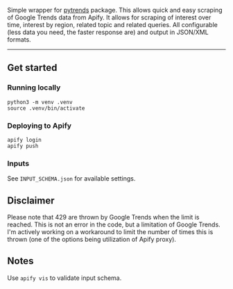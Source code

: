Simple wrapper for [pytrends](https://github.com/GeneralMills/pytrends) package. This allows quick and easy scraping of Google Trends data from Apify. It allows for scraping of interest over time, interest by region, related topic and related queries. All configurable (less data you need, the faster response are) and output in JSON/XML formats.

---

## Get started

### Running locally

```
python3 -m venv .venv
source .venv/bin/activate
```

### Deploying to Apify

```
apify login
apify push
```

### Inputs

See `INPUT_SCHEMA.json` for available settings.

## Disclaimer

Please note that 429 are thrown by Google Trends when the limit is reached. This is not an error in the code, but a limitation of Google Trends. I'm actively working on a workaround to limit the number of times this is thrown (one of the options being utilization of Apify proxy).

## Notes

Use `apify vis` to validate input schema.
